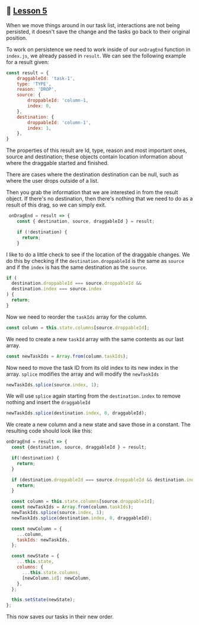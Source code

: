 ## :movie_camera: [Lesson 5](https://egghead.io/lessons/react-persist-list-reordering-with-react-beautiful-dnd-using-the-ondragend-callback)

<TimeStamp start="0:01" end="0:14">

When we move things around in our task list, interactions are not being persisted, it doesn't save the change and the tasks go back to their original position. 

</TimeStamp>


<TimeStamp start="0:15" end="1:01">

To work on persistence we need to work inside of our `onDragEnd` function in `index.js`, we already passed in `result`. We can see the following example for a result given: 

```jsx
const result = {
    draggableId: 'task-1',
    type: 'TYPE',
    reason: 'DROP',
    source: {
        droppableId: 'column-1,
        index: 0,
    },
    destination: {
        droppableId: 'column-1',
        index: 1,
    },
}
```

The properties of this result are Id, type, reason and most important ones, source and destination; these objects contain location information about where the draggable started and finished. 

</TimeStamp>

<TimeStamp start="1:15" end="1:22">

There are cases where the destination destination can be null, such as where the user drops outside of a list.

</TimeStamp>

<TimeStamp start="1:23" end="1:43">

Then you grab the information that we are interested in from the result object. If there's no destination, then there's nothing that we need to do as a result of this drag, so we can simply exit.

```jsx
 onDragEnd = result => {
    const { destination, source, draggableId } = result;

    if (!destination) {
      return;
    }
```

</TimeStamp>

<TimeStamp start="1:44" end="2:05">

I like to do a little check to see if the location of the draggable changes. We do this by checking if the `destination.droppableId` is the same as `source` and if the `index` is has the same destination as the `source`.

```jsx
if (
  destination.droppableId === source.droppableId &&
  destination.index === source.index
) {
  return;
}
```

</TimeStamp>

<TimeStamp start="2:06" end="2:29">

Now we need to reorder the `taskIds` array for the column. 

```jsx
const column = this.state.columns[source.droppableId];
```

</TimeStamp>

<TimeStamp start="2:51" end="2:58">

We need to create a new `taskId` array with the same contents as our last array.

```jsx
const newTaskIds = Array.from(column.taskIds);
```

</TimeStamp>

<TimeStamp start="3:09" end="3:21">

Now need to move the task ID from its old index to its new index in the array. `splice` modifies the array and will modify the `newTaskIds`

```jsx
newTaskIds.splice(source.index, 1);
```

</TimeStamp>

<TimeStamp start="3:40" end="4:00">

We will use `splice` again starting from the `destination.index` to remove nothing and insert the `draggableId` 

```jsx
newTaskIds.splice(destination.index, 0, draggableId);
```

</TimeStamp>

<TimeStamp start="4:03" end="5:12">

We create a new column and a new state and save those in a constant. The resulting code should look like this: 

```jsx
onDragEnd = result => {
  const {destination, source, draggableId } = result;

  if(!destination) {
    return;
  }

  if (destination.droppableId === source.droppableId && destination.index === source.index) {
    return;
  }

  const column = this.state.columns[source.droppableId];
  const newTaskIds = Array.from(column.taskIds);
  newTaskIds.splice(source.index, 1);
  newTaskIds.splice(destination.index, 0, draggableId);

  const newColumn = {
    ...column,
    taskIds: newTaskIds,
  };

  const newState = {
    ...this.state,
    columns: {
      ...this.state.columns,
      [newColumn.id]: newColumn,
    },
  };

  this.setState(newState);
};
```

This now saves our tasks in their new order. 

</TimeStamp>

